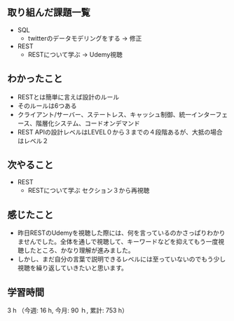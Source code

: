 ## 取り組んだ課題一覧
- SQL 
    - twitterのデータモデリングをする -> 修正
- REST
    - RESTについて学ぶ -> Udemy視聴

## わかったこと
- RESTとは簡単に言えば設計のルール
- そのルールは6つある
- クライアント/サーバー、ステートレス、キャッシュ制御、統一インターフェース、階層化システム、コードオンデマンド
- REST APIの設計レベルはLEVEL０から３までの４段階あるが、大抵の場合はレベル２                
    
## 次やること
- REST
    - RESTについて学ぶ セクション３から再視聴    

## 感じたこと
- 昨日RESTのUdemyを視聴した際には、何を言っているのかさっぱりわかりませんでした。全体を通しで視聴して、キーワードなどを抑えてもう一度視聴したところ、かなり理解が進みました。
- しかし、まだ自分の言葉で説明できるレベルには至っていないのでもう少し視聴を繰り返していきたいと思います。
    
## 学習時間
3 h （今週: 16 h, 今月: 90 ｈ, 累計: 753 h）